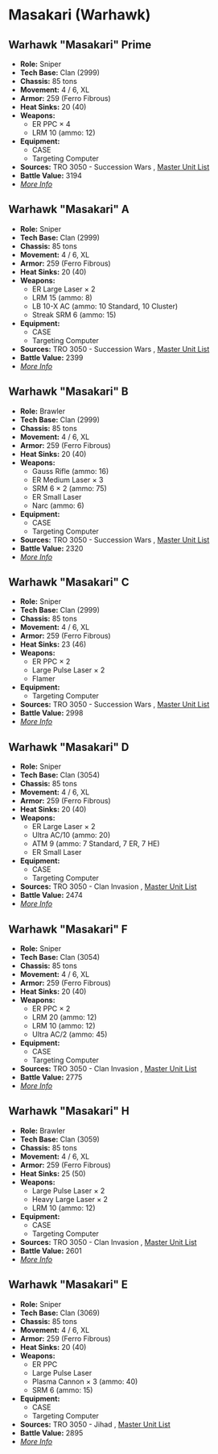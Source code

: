 # Masakari (Warhawk) 

## Warhawk "Masakari" Prime 

- **Role:** Sniper 
- **Tech Base:** Clan (2999) 
- **Chassis:** 85 tons 
- **Movement:** 4 / 6, XL 
- **Armor:** 259 (Ferro Fibrous) 
- **Heat Sinks:** 20 (40) 
- **Weapons:** 
  - ER PPC × 4 
  - LRM 10 (ammo: 12) 
- **Equipment:** 
  - CASE 
  - Targeting Computer 
- **Sources:** TRO 3050 - Succession Wars , [Master Unit List](http://masterunitlist.info/Unit/Details/2097/masakari-warhawk-prime) 
- **Battle Value:** 3194 
- [*More Info*](warhawk/warhawk_prime.md) 

## Warhawk "Masakari" A 

- **Role:** Sniper 
- **Tech Base:** Clan (2999) 
- **Chassis:** 85 tons 
- **Movement:** 4 / 6, XL 
- **Armor:** 259 (Ferro Fibrous) 
- **Heat Sinks:** 20 (40) 
- **Weapons:** 
  - ER Large Laser × 2 
  - LRM 15 (ammo: 8) 
  - LB 10-X AC (ammo: 10 Standard, 10 Cluster) 
  - Streak SRM 6 (ammo: 15) 
- **Equipment:** 
  - CASE 
  - Targeting Computer 
- **Sources:** TRO 3050 - Succession Wars , [Master Unit List](http://masterunitlist.info/Unit/Details/2091/masakari-warhawk-a) 
- **Battle Value:** 2399 
- [*More Info*](warhawk/warhawk_a.md) 

## Warhawk "Masakari" B 

- **Role:** Brawler 
- **Tech Base:** Clan (2999) 
- **Chassis:** 85 tons 
- **Movement:** 4 / 6, XL 
- **Armor:** 259 (Ferro Fibrous) 
- **Heat Sinks:** 20 (40) 
- **Weapons:** 
  - Gauss Rifle (ammo: 16) 
  - ER Medium Laser × 3 
  - SRM 6 × 2 (ammo: 75) 
  - ER Small Laser 
  - Narc (ammo: 6) 
- **Equipment:** 
  - CASE 
  - Targeting Computer 
- **Sources:** TRO 3050 - Succession Wars , [Master Unit List](http://masterunitlist.info/Unit/Details/2092/masakari-warhawk-b) 
- **Battle Value:** 2320 
- [*More Info*](warhawk/warhawk_b.md) 

## Warhawk "Masakari" C 

- **Role:** Sniper 
- **Tech Base:** Clan (2999) 
- **Chassis:** 85 tons 
- **Movement:** 4 / 6, XL 
- **Armor:** 259 (Ferro Fibrous) 
- **Heat Sinks:** 23 (46) 
- **Weapons:** 
  - ER PPC × 2 
  - Large Pulse Laser × 2 
  - Flamer 
- **Equipment:** 
  - Targeting Computer 
- **Sources:** TRO 3050 - Succession Wars , [Master Unit List](http://masterunitlist.info/Unit/Details/2093/masakari-warhawk-c) 
- **Battle Value:** 2998 
- [*More Info*](warhawk/warhawk_c.md) 

## Warhawk "Masakari" D 

- **Role:** Sniper 
- **Tech Base:** Clan (3054) 
- **Chassis:** 85 tons 
- **Movement:** 4 / 6, XL 
- **Armor:** 259 (Ferro Fibrous) 
- **Heat Sinks:** 20 (40) 
- **Weapons:** 
  - ER Large Laser × 2 
  - Ultra AC/10 (ammo: 20) 
  - ATM 9 (ammo: 7 Standard, 7 ER, 7 HE) 
  - ER Small Laser 
- **Equipment:** 
  - CASE 
  - Targeting Computer 
- **Sources:** TRO 3050 - Clan Invasion , [Master Unit List](http://masterunitlist.info/Unit/Details/2094/masakari-warhawk-d) 
- **Battle Value:** 2474 
- [*More Info*](warhawk/warhawk_d.md) 

## Warhawk "Masakari" F 

- **Role:** Sniper 
- **Tech Base:** Clan (3054) 
- **Chassis:** 85 tons 
- **Movement:** 4 / 6, XL 
- **Armor:** 259 (Ferro Fibrous) 
- **Heat Sinks:** 20 (40) 
- **Weapons:** 
  - ER PPC × 2 
  - LRM 20 (ammo: 12) 
  - LRM 10 (ammo: 12) 
  - Ultra AC/2 (ammo: 45) 
- **Equipment:** 
  - CASE 
  - Targeting Computer 
- **Sources:** TRO 3050 - Clan Invasion , [Master Unit List](http://masterunitlist.info/Unit/Details/5491/masakari-warhawk-f) 
- **Battle Value:** 2775 
- [*More Info*](warhawk/warhawk_f.md) 

## Warhawk "Masakari" H 

- **Role:** Brawler 
- **Tech Base:** Clan (3059) 
- **Chassis:** 85 tons 
- **Movement:** 4 / 6, XL 
- **Armor:** 259 (Ferro Fibrous) 
- **Heat Sinks:** 25 (50) 
- **Weapons:** 
  - Large Pulse Laser × 2 
  - Heavy Large Laser × 2 
  - LRM 10 (ammo: 12) 
- **Equipment:** 
  - CASE 
  - Targeting Computer 
- **Sources:** TRO 3050 - Clan Invasion , [Master Unit List](http://masterunitlist.info/Unit/Details/2096/masakari-warhawk-h) 
- **Battle Value:** 2601 
- [*More Info*](warhawk/warhawk_h.md) 

## Warhawk "Masakari" E 

- **Role:** Sniper 
- **Tech Base:** Clan (3069) 
- **Chassis:** 85 tons 
- **Movement:** 4 / 6, XL 
- **Armor:** 259 (Ferro Fibrous) 
- **Heat Sinks:** 20 (40) 
- **Weapons:** 
  - ER PPC 
  - Large Pulse Laser 
  - Plasma Cannon × 3 (ammo: 40) 
  - SRM 6 (ammo: 15) 
- **Equipment:** 
  - CASE 
  - Targeting Computer 
- **Sources:** TRO 3050 - Jihad , [Master Unit List](http://masterunitlist.info/Unit/Details/2095/masakari-warhawk-e) 
- **Battle Value:** 2895 
- [*More Info*](warhawk/warhawk_e.md) 

